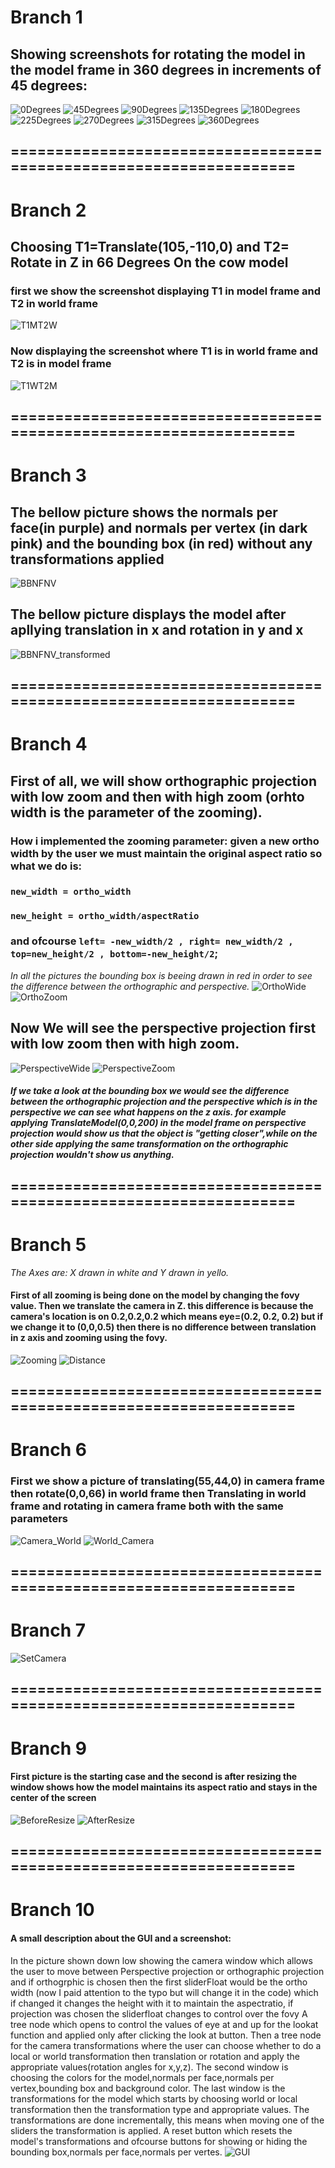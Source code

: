 # Branch 1
## Showing screenshots for rotating the model in the model frame in 360 degrees in increments of 45 degrees:
![0Degrees](https://github.com/HaifaGraphicsCourses/computergraphics2021-f-r-i-e-n-d-s/blob/master/Images/0Degrees.JPG)
![45Degrees](https://github.com/HaifaGraphicsCourses/computergraphics2021-f-r-i-e-n-d-s/blob/master/Images/45Degrees.JPG)
![90Degrees](https://github.com/HaifaGraphicsCourses/computergraphics2021-f-r-i-e-n-d-s/blob/master/Images/90Degrees.JPG)
![135Degrees](https://github.com/HaifaGraphicsCourses/computergraphics2021-f-r-i-e-n-d-s/blob/master/Images/135Degrees.JPG)
![180Degrees](https://github.com/HaifaGraphicsCourses/computergraphics2021-f-r-i-e-n-d-s/blob/master/Images/180Degrees.JPG)
![225Degrees](https://github.com/HaifaGraphicsCourses/computergraphics2021-f-r-i-e-n-d-s/blob/master/Images/225Degrees.JPG)
![270Degrees](https://github.com/HaifaGraphicsCourses/computergraphics2021-f-r-i-e-n-d-s/blob/master/Images/270Degrees.JPG)
![315Degrees](https://github.com/HaifaGraphicsCourses/computergraphics2021-f-r-i-e-n-d-s/blob/master/Images/315Degrees.JPG)
![360Degrees](https://github.com/HaifaGraphicsCourses/computergraphics2021-f-r-i-e-n-d-s/blob/master/Images/360Degrees.JPG)
## ===================================================================
# Branch 2
## Choosing T1=Translate(105,-110,0) and T2= Rotate in Z in 66 Degrees On the cow model
### first we show the screenshot displaying T1 in model frame and T2 in world frame
![T1MT2W](https://github.com/HaifaGraphicsCourses/computergraphics2021-f-r-i-e-n-d-s/blob/master/Images/T1ModelT2World.JPG)
### Now displaying the screenshot where T1 is in world frame and T2 is in model frame
![T1WT2M](https://github.com/HaifaGraphicsCourses/computergraphics2021-f-r-i-e-n-d-s/blob/master/Images/T1WorldT2Model.JPG)
## ===================================================================
# Branch 3
## The bellow picture shows the normals per face(in purple) and normals per vertex (in dark pink) and the bounding box (in red) without any transformations applied
![BBNFNV](https://github.com/HaifaGraphicsCourses/computergraphics2021-f-r-i-e-n-d-s/blob/master/Images/BBNFNV.JPG)
## The bellow picture displays the model after apllying translation in x and rotation in y and x
![BBNFNV_transformed](https://github.com/HaifaGraphicsCourses/computergraphics2021-f-r-i-e-n-d-s/blob/master/Images/BBNFNV_transformed.JPG)
## ===================================================================
# Branch 4
## First of all, we will show orthographic projection with low zoom and then with high zoom (orhto width is the parameter of the zooming).
### How i implemented the zooming parameter: given a new ortho width by the user we must maintain the original aspect ratio so what we do is:
### `new_width = ortho_width `
### `new_height = ortho_width/aspectRatio`
### and ofcourse `left= -new_width/2 , right= new_width/2 , top=new_height/2 , bottom=-new_height/2`;
 *In all the pictures the bounding box is beeing drawn in red in order to see the difference between the orthographic and perspective.*
![OrthoWide](https://github.com/HaifaGraphicsCourses/computergraphics2021-f-r-i-e-n-d-s/blob/master/Images/OrhtoWide.png)
![OrthoZoom](https://github.com/HaifaGraphicsCourses/computergraphics2021-f-r-i-e-n-d-s/blob/master/Images/ZoomingOrhto.png)
## Now We will see the perspective projection first with low zoom then with high zoom.
![PerspectiveWide](https://github.com/HaifaGraphicsCourses/computergraphics2021-f-r-i-e-n-d-s/blob/master/Images/PerspectiveWide.png)
![PerspectiveZoom](https://github.com/HaifaGraphicsCourses/computergraphics2021-f-r-i-e-n-d-s/blob/master/Images/PerspectiveZoom.png)
##### If we take a look at the bounding box we would see the difference between the orthographic projection and the perspective which is in the perspective we can see what happens on the z axis. for example applying TranslateModel(0,0,200) in the model frame on perspective projection would show us that the object is "getting closer",while on the other side applying the same transformation on the orthographic projection wouldn't show us anything.
## ===================================================================
# Branch 5
*The Axes are: X drawn in white and Y drawn in yello.*
#### First of all zooming is being done on the model by changing the fovy value. Then we translate the camera in Z. this difference is because the camera's location is on 0.2,0.2,0.2 which means eye=(0.2, 0.2, 0.2) but if we change it to (0,0,0.5) then there is no difference between translation in z axis and zooming using the fovy.
![Zooming](https://github.com/HaifaGraphicsCourses/computergraphics2021-f-r-i-e-n-d-s/blob/master/Images/ZoomingPer.JPG)
![Distance](https://github.com/HaifaGraphicsCourses/computergraphics2021-f-r-i-e-n-d-s/blob/master/Images/DistancePer.JPG)
## ===================================================================
# Branch 6
### First we show a picture of translating(55,44,0) in camera frame then rotate(0,0,66) in world frame then Translating in world frame and rotating in camera frame both with the same parameters
![Camera_World](https://github.com/HaifaGraphicsCourses/computergraphics2021-f-r-i-e-n-d-s/blob/master/Images/T1CameraT2World.JPG)
![World_Camera](https://github.com/HaifaGraphicsCourses/computergraphics2021-f-r-i-e-n-d-s/blob/master/Images/T1WorldT2Camera.JPG)
## ===================================================================
# Branch 7
![SetCamera](https://github.com/HaifaGraphicsCourses/computergraphics2021-f-r-i-e-n-d-s/blob/master/Images/SetCamera(aaa).JPG)
## ===================================================================
# Branch 9
#### First picture is the starting case and the second is after resizing the window shows how the model maintains its aspect ratio and stays in the center of the screen
![BeforeResize](https://github.com/HaifaGraphicsCourses/computergraphics2021-f-r-i-e-n-d-s/blob/master/Images/BeforeResize.png)
![AfterResize](https://github.com/HaifaGraphicsCourses/computergraphics2021-f-r-i-e-n-d-s/blob/master/Images/AfterResize.png)
## ===================================================================
# Branch 10
#### A small description about the GUI and a screenshot:
In the picture shown down low showing the camera window which allows the user to move between Perspective projection or orthographic projection and if orthogrphic is chosen then the first sliderFloat would be the ortho width (now I paid attention to the typo but will change it in the code) which if changed it changes the height with it to maintain the aspectratio, if projection was chosen the sliderfloat changes to control over the fovy
A tree node which opens to control the values of eye at and up for the lookat function and applied only after clicking the look at button.
Then a tree node for the camera transformations where the user can choose whether to do a local or world transformation then translation or rotation and apply the appropriate values(rotation angles for x,y,z).
The second window is choosing the colors for the model,normals per face,normals per vertex,bounding box and background color.
The last window is the transformations for the model which starts by choosing world or local transformation then the transformation type and appropriate values.
The transformations are done incrementally, this means when moving one of the sliders the transformation is applied.
A reset button which resets the model's transformations and ofcourse buttons for showing or hiding the bounding box,normals per face,normals per vertes.
![GUI](https://github.com/HaifaGraphicsCourses/computergraphics2021-f-r-i-e-n-d-s/blob/master/Images/GuiPic.png)
